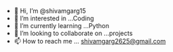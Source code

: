 - 👋 Hi, I’m @shivamgarg15
- 👀 I’m interested in ...Coding
- 🌱 I’m currently learning ...Python
- 💞️ I’m looking to collaborate on ...projects
- 📫 How to reach me ... shivamgarg2625@gmail.com

<!---
shivamgarg15/shivamgarg15 is a ✨ special ✨ repository because its `README.md` (this file) appears on your GitHub profile.
You can click the Preview link to take a look at your changes.
--->
